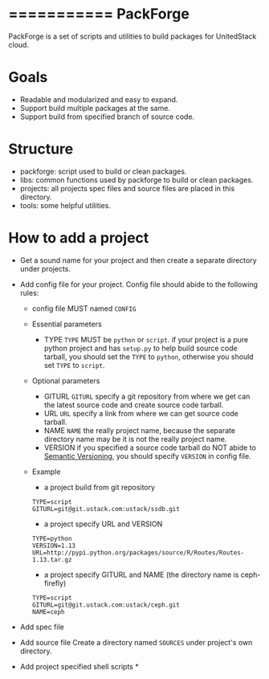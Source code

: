 ===========
PackForge
===========

PackForge is a set of scripts and utilities to build packages for UnitedStack cloud.

# Goals

  * Readable and modularized and easy to expand.
  * Support build multiple packages at the same.
  * Support build from specified branch of source code.

# Structure
  * packforge: script used to build or clean packages.
  * libs: common functions used by packforge to build or clean packages.
  * projects: all projects spec files and source files are placed in this directory.
  * tools: some helpful utilities.

# How to add a project
  - Get a sound name for your project and then create a separate directory under projects.
  - Add config file for your project. Config file should abide to the following rules:
    * config file MUST named `CONFIG`
    * Essential parameters
      * TYPE
      `TYPE` MUST be `python` or `script`. if your project is a pure python project
      and has `setup.py` to help build source code tarball, you should set the `TYPE`
      to `python`, otherwise you should set `TYPE` to `script`.
    * Optional parameters
      * GITURL
      `GITURL` specify a git repository from where we get can the latest source code and create source code tarball.
      * URL
      `URL` specify a link from where we can get source code tarball.
      * NAME
      `NAME` the really project name, because the separate directory name may be it is not the really project name.
      * VERSION
      if you specified a source code tarball do NOT abide to [Semantic Versioning](http://semver.org/lang/zh-CN/),
      you should specify `VERSION` in config file.

    * Example
      - a project build from git repository
      ```
      TYPE=script
      GITURL=git@git.ustack.com:ustack/ssdb.git
      ```
      - a project specify URL and VERSION
      ```
      TYPE=python
      VERSION=1.13
      URL=http://pypi.python.org/packages/source/R/Routes/Routes-1.13.tar.gz
      ```
      - a project specify GITURL and NAME (the directory name is ceph-firefly)
      ```
      TYPE=script
      GITURL=git@git.ustack.com:ustack/ceph.git
      NAME=ceph
      ```

  - Add spec file
  - Add source file
    Create a directory named `SOURCES` under project's own directory.
  - Add project specified shell scripts
    * 
  
